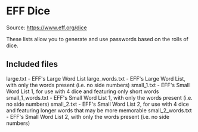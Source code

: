 # EFF Dice

Source: https://www.eff.org/dice

These lists allow you to generate and use passwords based on the rolls of dice.

## Included files

large.txt - EFF's Large Word List
large_words.txt - EFF's Large Word List, with only the words present (i.e. no side numbers)
small_1.txt - EFF's Small Word List 1, for use with 4 dice and featuring only short words
small_1_words.txt - EFF's Small Word List 1, with only the words present (i.e. no side numbers)
small_2.txt - EFF's Small Word List 2, for use with 4 dice and featuring longer words that may be more memorable
small_2_words.txt - EFF's Small Word List 2, with only the words present (i.e. no side numbers)
